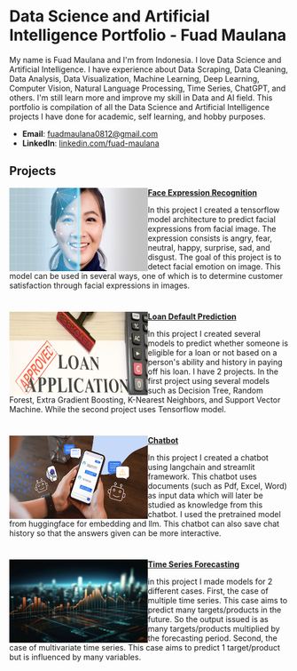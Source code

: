 # Data Science and Artificial Intelligence Portfolio - Fuad Maulana
My name is Fuad Maulana and I'm from Indonesia. I love Data Science and Artificial Intelligence. I have experience about Data Scraping, Data Cleaning, Data Analysis, Data Visualization, Machine Learning, Deep Learning, Computer Vision, Natural Language Processing, Time Series, ChatGPT, and others. I'm still learn more and improve my skill in Data and AI field. This portfolio is compilation of all the Data Science and Artificial Intelligence projects I have done for academic, self learning, and hobby purposes.
- **Email**: [fuadmaulana0812@gmail.com](fuadmaulana0812@gmail.com)
- **LinkedIn**: [linkedin.com/fuad-maulana](https://www.linkedin.com/in/fuad-maulana)

## Projects

<img align="left" width="250" height="150" src="https://github.com/fuadmaulana0812/MyPortfolio/blob/8443dade17e7885edab399970c23831891004275/Images/face-expression-recognition.jpg"> **[Face Expression Recognition](https://github.com/fuadmaulana0812/MyPortfolio/tree/76f76037f0ae0559fab32f388c9d254f3f78fc33/Projects/Face%20Expression%20Recognition)**

In this project I created a tensorflow model architecture to predict facial expressions from facial image. The expression consists is angry, fear, neutral, happy, surprise, sad, and disgust. The goal of this project is to detect facial emotion on image. This model can be used in several ways, one of which is to determine customer satisfaction through facial expressions in images.

#

<img align="left" width="250" height="150" src="https://github.com/fuadmaulana0812/MyPortfolio/blob/687c64c91eb81bef18d246a9e8135e2eccfd768c/Images/credit_loan.jpg"> **[Loan Default Prediction](https://github.com/fuadmaulana0812/MyPortfolio/tree/bdda3a20ef020c2b22260c6ebdffbda3bebb8697/Projects/Loan%20Default%20Prediction)**

In this project I created several models to predict whether someone is eligible for a loan or not based on a person's ability and history in paying off his loan. I have 2 projects. In the first project using several models such as Decision Tree, Random Forest, Extra Gradient Boosting, K-Nearest Neighbors, and Support Vector Machine. While the second project uses Tensorflow model.

#

<img align="left" width="250" height="150" src="https://github.com/fuadmaulana0812/MyPortfolio/blob/b3b5e6335c6da9e4c880c30f06c2f9f607888fea/Images/chatbot.png"> **[Chatbot](https://github.com/fuadmaulana0812/MyPortfolio/tree/b3b5e6335c6da9e4c880c30f06c2f9f607888fea/Projects/Chatbot)**

In this project I created a chatbot using langchain and streamlit framework. This chatbot uses documents (such as Pdf, Excel, Word) as input data which will later be studied as knowledge from this chatbot. I used the pretrained model from huggingface for embedding and llm. This chatbot can also save chat history so that the answers given can be more interactive.

#

<img align="left" width="250" height="150" src="https://github.com/fuadmaulana0812/MyPortfolio/blob/cac408f3bb3f7eb389aa7b77215cace2905f199b/Images/forecasting.png"> **[Time Series Forecasting](https://github.com/fuadmaulana0812/MyPortfolio/tree/cac408f3bb3f7eb389aa7b77215cace2905f199b/Projects/Time%20Series%20Forecasting)**

in this project I made models for 2 different cases. First, the case of multiple time series. This case aims to predict many targets/products in the future. So the output issued is as many targets/products multiplied by the forecasting period. Second, the case of multivariate time series. This case aims to predict 1 target/product but is influenced by many variables.

#